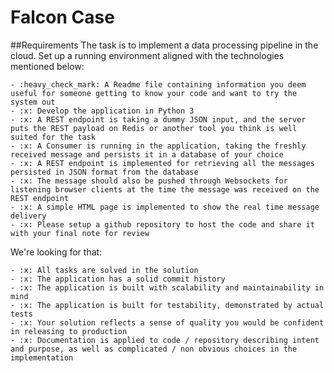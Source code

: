 # Falcon Case

##Requirements
The task is to implement a data processing pipeline in the cloud. Set up a running environment aligned with the technologies mentioned below:

    - :heavy_check_mark: A Readme file containing information you deem useful for someone getting to know your code and want to try the system out
    - :x: Develop the application in Python 3
    - :x: A REST endpoint is taking a dummy JSON input, and the server puts the REST payload on Redis or another tool you think is well suited for the task
    - :x: A Consumer is running in the application, taking the freshly received message and persists it in a database of your choice
    - :x: A REST endpoint is implemented for retrieving all the messages persisted in JSON format from the database
    - :x: The message should also be pushed through Websockets for listening browser clients at the time the message was received on the REST endpoint
    - :x: A simple HTML page is implemented to show the real time message delivery
    - :x: Please setup a github repository to host the code and share it with your final note for review

We're looking for that:

    - :x: All tasks are solved in the solution
    - :x: The application has a solid commit history
    - :x: The application is built with scalability and maintainability in mind
    - :x: The application is built for testability, demonstrated by actual tests
    - :x: Your solution reflects a sense of quality you would be confident in releasing to production
    - :x: Documentation is applied to code / repository describing intent and purpose, as well as complicated / non obvious choices in the implementation